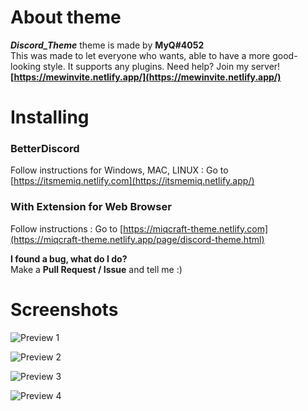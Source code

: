 # About theme
***Discord_Theme*** theme is made by **MyQ#4052**<br>
This was made to let everyone who wants, able to have a more good-looking style. It supports any plugins.
Need help? Join my server! **[https://mewinvite.netlify.app/](https://mewinvite.netlify.app/)**

# Installing
### BetterDiscord
Follow instructions for  Windows, MAC, LINUX : Go to [https://itsmemiq.netlify.com](https://itsmemiq.netlify.app/)

### With Extension for Web Browser
Follow instructions : Go to [https://miqcraft-theme.netlify.com](https://miqcraft-theme.netlify.app/page/discord-theme.html)

**I found a bug, what do I do?**<br>Make a **Pull Request / Issue** and tell me :)

# Screenshots
![Preview 1](https://i.alexflipnote.dev/6c5Nb2e.png)

![Preview 2](https://i.alexflipnote.dev/7dEBUDA.png)

![Preview 3](https://i.alexflipnote.dev/9eFXRVs.png)

![Preview 4](https://i.alexflipnote.dev/6EuCjnZ.png)

